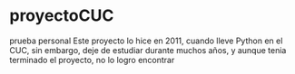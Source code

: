# proyectoCUC
prueba personal
Este proyecto lo hice en 2011, cuando lleve Python en el CUC, sin embargo, deje de estudiar durante muchos años, y aunque tenia terminado el proyecto, no lo logro encontrar
